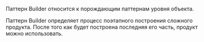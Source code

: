 Паттерн Builder относится к порождающим паттернам уровня объекта.

Паттерн Builder определяет процесс поэтапного построения сложного продукта. После того как будет построена последняя его часть, продукт можно использовать.